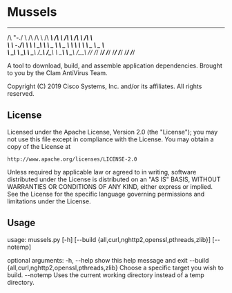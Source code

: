 # Mussels
  __    __     __  __     ______     ______     ______     __         ______    
 /\ "-./  \   /\ \/\ \   /\  ___\   /\  ___\   /\  ___\   /\ \       /\  ___\   
 \ \ \-./\ \  \ \ \_\ \  \ \___  \  \ \___  \  \ \  __\   \ \ \____  \ \___  \  
  \ \_\ \ \_\  \ \_____\  \/\_____\  \/\_____\  \ \_____\  \ \_____\  \/\_____\ 
   \/_/  \/_/   \/_____/   \/_____/   \/_____/   \/_____/   \/_____/   \/_____/ 

A tool to download, build, and assemble application dependencies.
                                    Brought to you by the Clam AntiVirus Team.

Copyright (C) 2019 Cisco Systems, Inc. and/or its affiliates. All rights reserved.

## License

Licensed under the Apache License, Version 2.0 (the "License");
you may not use this file except in compliance with the License.
You may obtain a copy of the License at

    http://www.apache.org/licenses/LICENSE-2.0

Unless required by applicable law or agreed to in writing, software
distributed under the License is distributed on an "AS IS" BASIS,
WITHOUT WARRANTIES OR CONDITIONS OF ANY KIND, either express or implied.
See the License for the specific language governing permissions and
limitations under the License.

## Usage

usage: mussels.py [-h] [--build {all,curl,nghttp2,openssl,pthreads,zlib}]
                  [--notemp]

optional arguments:
  -h, --help            show this help message and exit
  --build {all,curl,nghttp2,openssl,pthreads,zlib}
                        Choose a specific target you wish to build.
  --notemp              Uses the current working directory instead of a temp
                        directory.
